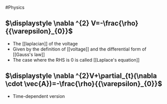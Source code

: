 #Physics 
## $\displaystyle \nabla ^{2} V=-\frac{\rho}{{\varepsilon}_{0}}$
* The [[laplacian]] of the voltage
* Given by the definition of [[voltage]] and the differential form of [[Gauss's law]]
* The case where the RHS is 0 is called [[Laplace's equation]]
## $\displaystyle \nabla ^{2}V+\partial_{t}(\nabla \cdot \vec{A})=-\frac{\rho}{{\varepsilon}_{0}}$
* Time-dependent version